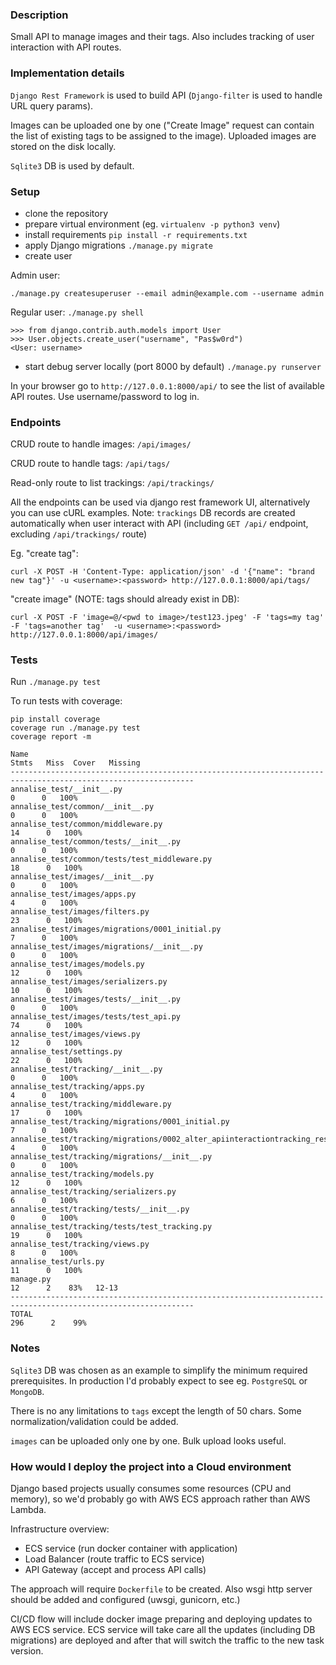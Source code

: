### Description

Small API to manage images and their tags. Also includes tracking of user interaction with API routes.

### Implementation details
`Django Rest Framework` is used to build API (`Django-filter` is used to handle URL query params).

Images can be uploaded one by one ("Create Image" request can contain the list of existing tags to be assigned to the image). 
Uploaded images are stored on the disk locally.

`Sqlite3` DB is used by default.


### Setup

- clone the repository
- prepare virtual environment (eg. `virtualenv -p python3 venv`)
- install requirements `pip install -r requirements.txt`
- apply Django migrations `./manage.py migrate`
- create user

Admin user:
```
./manage.py createsuperuser --email admin@example.com --username admin
```

Regular user:
`./manage.py shell`
```
>>> from django.contrib.auth.models import User
>>> User.objects.create_user("username", "Pas$w0rd")
<User: username>
```

- start debug server locally (port 8000 by default)
`./manage.py runserver`

In your browser go to `http://127.0.0.1:8000/api/` to see the list of available API routes.
Use username/password to log in.


### Endpoints
CRUD route to handle images: `/api/images/`

CRUD route to handle tags: `/api/tags/`

Read-only route to list trackings: `/api/trackings/` 

All the endpoints can be used via django rest framework UI, alternatively you can use cURL examples.
Note: `trackings` DB records are created automatically when user interact with API (including `GET /api/` endpoint, excluding `/api/trackings/` route)

Eg.
"create tag":
```
curl -X POST -H 'Content-Type: application/json' -d '{"name": "brand new tag"}' -u <username>:<password> http://127.0.0.1:8000/api/tags/
```
 
"create image" (NOTE: tags should already exist in DB):
```
curl -X POST -F 'image=@/<pwd to image>/test123.jpeg' -F 'tags=my tag' -F 'tags=another tag'  -u <username>:<password> http://127.0.0.1:8000/api/images/
```

### Tests
Run `./manage.py test`

To run tests with coverage:
```
pip install coverage
coverage run ./manage.py test
coverage report -m
```

```
Name                                                                              Stmts   Miss  Cover   Missing
---------------------------------------------------------------------------------------------------------------
annalise_test/__init__.py                                                             0      0   100%
annalise_test/common/__init__.py                                                      0      0   100%
annalise_test/common/middleware.py                                                   14      0   100%
annalise_test/common/tests/__init__.py                                                0      0   100%
annalise_test/common/tests/test_middleware.py                                        18      0   100%
annalise_test/images/__init__.py                                                      0      0   100%
annalise_test/images/apps.py                                                          4      0   100%
annalise_test/images/filters.py                                                      23      0   100%
annalise_test/images/migrations/0001_initial.py                                       7      0   100%
annalise_test/images/migrations/__init__.py                                           0      0   100%
annalise_test/images/models.py                                                       12      0   100%
annalise_test/images/serializers.py                                                  10      0   100%
annalise_test/images/tests/__init__.py                                                0      0   100%
annalise_test/images/tests/test_api.py                                               74      0   100%
annalise_test/images/views.py                                                        12      0   100%
annalise_test/settings.py                                                            22      0   100%
annalise_test/tracking/__init__.py                                                    0      0   100%
annalise_test/tracking/apps.py                                                        4      0   100%
annalise_test/tracking/middleware.py                                                 17      0   100%
annalise_test/tracking/migrations/0001_initial.py                                     7      0   100%
annalise_test/tracking/migrations/0002_alter_apiinteractiontracking_response.py       4      0   100%
annalise_test/tracking/migrations/__init__.py                                         0      0   100%
annalise_test/tracking/models.py                                                     12      0   100%
annalise_test/tracking/serializers.py                                                 6      0   100%
annalise_test/tracking/tests/__init__.py                                              0      0   100%
annalise_test/tracking/tests/test_tracking.py                                        19      0   100%
annalise_test/tracking/views.py                                                       8      0   100%
annalise_test/urls.py                                                                11      0   100%
manage.py                                                                            12      2    83%   12-13
---------------------------------------------------------------------------------------------------------------
TOTAL                                                                               296      2    99%

```

### Notes 
`Sqlite3` DB was chosen as an example to simplify the minimum required prerequisites. In production I'd probably expect to see eg. `PostgreSQL` or `MongoDB`.

There is no any limitations to `tags` except the length of 50 chars. Some normalization/validation could be added.

`images` can be uploaded only one by one. Bulk upload looks useful.


### How would I deploy the project into a Cloud environment
Django based projects usually consumes some resources (CPU and memory), so we'd probably go with AWS ECS approach rather than AWS Lambda.

Infrastructure overview:

- ECS service (run docker container with application)
- Load Balancer (route traffic to ECS service)
- API Gateway (accept and process API calls)

The approach will require `Dockerfile` to be created.
Also wsgi http server should be added and configured (uwsgi, gunicorn, etc.)

CI/CD flow will include docker image preparing and deploying updates to AWS ECS service.
ECS service will take care all the updates (including DB migrations) are deployed and after that will switch the traffic to the new task version.
 